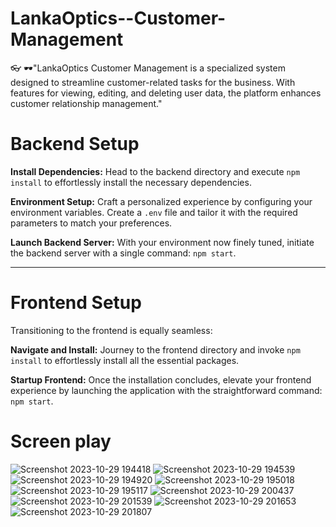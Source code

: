# LankaOptics--Customer-Management
👓 🕶"LankaOptics Customer Management is a specialized system designed to streamline customer-related tasks for the business. With features for viewing, editing, and deleting user data, the platform enhances customer relationship management."


# Backend Setup

**Install Dependencies:** Head to the backend directory and execute `npm install` to effortlessly install the necessary dependencies.

**Environment Setup:** Craft a personalized experience by configuring your environment variables. Create a `.env` file and tailor it with the required parameters to match your preferences.

**Launch Backend Server:** With your environment now finely tuned, initiate the backend server with a single command: `npm start`.

---

# Frontend Setup

Transitioning to the frontend is equally seamless:

**Navigate and Install:** Journey to the frontend directory and invoke `npm install` to effortlessly install all the essential packages.

**Startup Frontend:** Once the installation concludes, elevate your frontend experience by launching the application with the straightforward command: `npm start`.

# Screen play
![Screenshot 2023-10-29 194418](https://github.com/tharulan/LankaOptics--Customer-Management/assets/110823023/f838a1a1-f8bc-4180-9c85-bcdee38c80c0)
![Screenshot 2023-10-29 194539](https://github.com/tharulan/LankaOptics--Customer-Management/assets/110823023/9fbc2c7b-6307-42bb-a89f-269b489a59fc)
![Screenshot 2023-10-29 194920](https://github.com/tharulan/LankaOptics--Customer-Management/assets/110823023/43817ecb-82dd-44ac-9f04-b41b68a3a969)
![Screenshot 2023-10-29 195018](https://github.com/tharulan/LankaOptics--Customer-Management/assets/110823023/fc0aa2d2-fdd8-44eb-8b25-9d95d22e9a13)
![Screenshot 2023-10-29 195117](https://github.com/tharulan/LankaOptics--Customer-Management/assets/110823023/4101bd25-9c8a-49a1-adf2-b12f0da4c07c)
![Screenshot 2023-10-29 200437](https://github.com/tharulan/LankaOptics--Customer-Management/assets/110823023/115af8f6-df32-4ec4-9828-d001ee6544b0)
![Screenshot 2023-10-29 201539](https://github.com/tharulan/LankaOptics--Customer-Management/assets/110823023/70e5a85c-ef04-4b8e-8473-d21d94923fd4)
![Screenshot 2023-10-29 201653](https://github.com/tharulan/LankaOptics--Customer-Management/assets/110823023/28d3fa61-8896-409c-98f2-768193d185f6)
![Screenshot 2023-10-29 201807](https://github.com/tharulan/LankaOptics--Customer-Management/assets/110823023/b8983fa8-6989-486e-b3a7-a745f27c3c8c)

